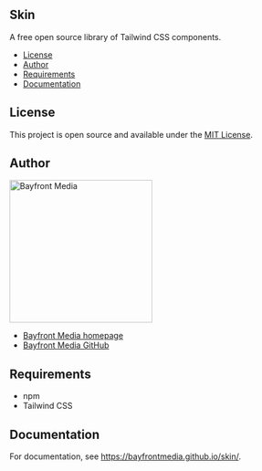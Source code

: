 ## Skin

A free open source library of Tailwind CSS components.

- [License](#license)
- [Author](#author)
- [Requirements](#requirements)
- [Documentation](#documentation)

## License

This project is open source and available under the [MIT License](LICENSE).

## Author

<img src="https://cdn1.onbayfront.com/bfm/brand/bfm-logo.svg" alt="Bayfront Media" width="250" />

- [Bayfront Media homepage](https://www.bayfrontmedia.com?utm_source=github&amp;utm_medium=direct)
- [Bayfront Media GitHub](https://github.com/bayfrontmedia)

## Requirements

* npm
* Tailwind CSS

## Documentation

For documentation, see https://bayfrontmedia.github.io/skin/.